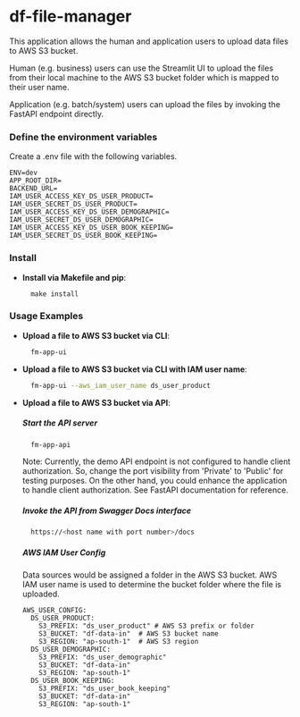 # df-file-manager

This application allows the human and application users to upload data files to AWS S3 bucket. 

Human (e.g. business) users can use the Streamlit UI to upload the files from their local machine to the AWS S3 bucket folder which is mapped to their user name. 

Application (e.g. batch/system) users can upload the files by invoking the FastAPI endpoint directly.

### Define the environment variables

Create a .env file with the following variables.

```
ENV=dev
APP_ROOT_DIR=
BACKEND_URL=
IAM_USER_ACCESS_KEY_DS_USER_PRODUCT=
IAM_USER_SECRET_DS_USER_PRODUCT=
IAM_USER_ACCESS_KEY_DS_USER_DEMOGRAPHIC=
IAM_USER_SECRET_DS_USER_DEMOGRAPHIC=
IAM_USER_ACCESS_KEY_DS_USER_BOOK_KEEPING=
IAM_USER_SECRET_DS_USER_BOOK_KEEPING=
```

### Install

- **Install via Makefile and pip**:
  ```
    make install
  ```

### Usage Examples

- **Upload a file to AWS S3 bucket via CLI**:
  ```sh
    fm-app-ui
  ```

- **Upload a file to AWS S3 bucket via CLI with IAM user name**:
  ```sh
    fm-app-ui --aws_iam_user_name ds_user_product
  ```

- **Upload a file to AWS S3 bucket via API**:
  ##### Start the API server
  ```sh
    fm-app-api
  ```

  Note: Currently, the demo API endpoint is not configured to handle client authorization. So, change the port visibility from 'Private' to 'Public' for testing purposes. On the other hand, you could enhance the application to handle client authorization. See FastAPI documentation for reference. 

  ##### Invoke the API from Swagger Docs interface
  ```sh
    https://<host name with port number>/docs

  ```

  ##### AWS IAM User Config

  Data sources would be assigned a folder in the AWS S3 bucket. AWS IAM user name is used to determine the bucket folder where the file is uploaded.

  ```
  AWS_USER_CONFIG:
    DS_USER_PRODUCT:
      S3_PREFIX: "ds_user_product" # AWS S3 prefix or folder
      S3_BUCKET: "df-data-in"  # AWS S3 bucket name
      S3_REGION: "ap-south-1"  # AWS S3 region
    DS_USER_DEMOGRAPHIC:
      S3_PREFIX: "ds_user_demographic"
      S3_BUCKET: "df-data-in"
      S3_REGION: "ap-south-1"
    DS_USER_BOOK_KEEPING:
      S3_PREFIX: "ds_user_book_keeping"
      S3_BUCKET: "df-data-in"
      S3_REGION: "ap-south-1"

  ```
